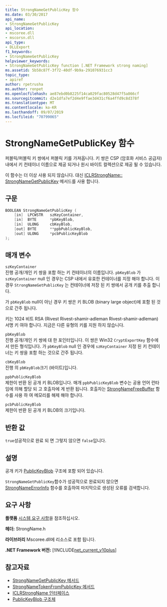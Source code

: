 ```yaml
---
title: StrongNameGetPublicKey 함수
ms.date: 03/30/2017
api_name:
- StrongNameGetPublicKey
api_location:
- mscoree.dll
- mscorsn.dll
api_type:
- DLLExport
f1_keywords:
- StrongNameGetPublicKey
helpviewer_keywords:
- StrongNameGetPublicKey function [.NET Framework strong naming]
ms.assetid: 5b58c87f-3f72-40df-9b9a-291076931cc3
topic_type:
- apiref
author: rpetrusha
ms.author: ronpet
ms.openlocfilehash: ae87ebd0b8225f14ca029fac80528d47f5a866cf
ms.sourcegitcommit: d2e1dfa7ef2d4e9ffae3d431cf6a4ffd9c8d378f
ms.translationtype: MT
ms.contentlocale: ko-KR
ms.lasthandoff: 09/07/2019
ms.locfileid: "70799065"
---
```

# <a name="strongnamegetpublickey-function"></a>StrongNameGetPublicKey 함수
퍼블릭/퍼블릭 키 쌍에서 퍼블릭 키를 가져옵니다. 키 쌍은 CSP (암호화 서비스 공급자) 내에서 키 컨테이너 이름으로 제공 되거나 원시 바이트 컬렉션으로 제공 될 수 있습니다.  
  
 이 함수는 더 이상 사용 되지 않습니다. 대신 [ICLRStrongName:: StrongNameGetPublicKey](../hosting/iclrstrongname-strongnamegetpublickey-method.md) 메서드를 사용 합니다.  
  
## <a name="syntax"></a>구문  
  
```cpp  
BOOLEAN StrongNameGetPublicKey (   
    [in]  LPCWSTR   szKeyContainer,  
    [in]  BYTE      *pbKeyBlob,  
    [in]  ULONG     cbKeyBlob,  
    [out] BYTE      **ppbPublicKeyBlob,  
    [out] ULONG     *pcbPublicKeyBlob  
);  
```  
  
## <a name="parameters"></a>매개 변수  
 `szKeyContainer`  
 진행 공개/개인 키 쌍을 포함 하는 키 컨테이너의 이름입니다. `pbKeyBlob` 가`szKeyContainer` null 인 경우는 CSP 내에서 유효한 컨테이너를 지정 해야 합니다. 이 경우 `StrongNameGetPublicKey` 는 컨테이너에 저장 된 키 쌍에서 공개 키를 추출 합니다.  
  
 가 `pbKeyBlob` null이 아닌 경우 키 쌍은 키 BLOB (binary large object)에 포함 된 것으로 간주 됩니다.  
  
 키는 1024 비트 RSA (Rivest Rivest-shamir-adleman Rivest-shamir-adleman) 서명 키 여야 합니다. 지금은 다른 유형의 키를 지원 하지 않습니다.  
  
 `pbKeyBlob`  
 진행 공개/개인 키 쌍에 대 한 포인터입니다. 이 쌍은 Win32 `CryptExportKey` 함수에서 만든 형식입니다. 가 `pbKeyBlob` null 인 경우에 `szKeyContainer` 지정 된 키 컨테이너는 키 쌍을 포함 하는 것으로 간주 됩니다.  
  
 `cbKeyBlob`  
 진행 의 `pbKeyBlob`크기 (바이트)입니다.  
  
 `ppbPublicKeyBlob`  
 제한이 반환 된 공개 키 BLOB입니다. 매개 `ppbPublicKeyBlob` 변수는 공용 언어 런타임에 의해 할당 되 고 호출자에 게 반환 됩니다. 호출자는 [StrongNameFreeBuffer](strongnamefreebuffer-function.md) 함수를 사용 하 여 메모리를 해제 해야 합니다.  
  
 `pcbPublicKeyBlob`  
 제한이 반환 된 공개 키 BLOB의 크기입니다.  
  
## <a name="return-value"></a>반환 값  
 `true`성공적으로 완료 되 면 그렇지 않으면 `false`입니다.  
  
## <a name="remarks"></a>설명  
 공개 키가 [PublicKeyBlob](publickeyblob-structure.md) 구조에 포함 되어 있습니다.  
  
 `StrongNameGetPublicKey`함수가 성공적으로 완료되지 않으면 [StrongNameErrorInfo](strongnameerrorinfo-function.md) 함수를 호출하여 마지막으로 생성된 오류를 검색합니다.  
  
## <a name="requirements"></a>요구 사항  
 **플랫폼** [시스템 요구 사항](../../get-started/system-requirements.md)을 참조하십시오.  
  
 **헤더:** StrongName.h  
  
 **라이브러리** Mscoree.dll에 리소스로 포함 됩니다.  
  
 **.NET Framework 버전:** [!INCLUDE[net_current_v10plus](../../../../includes/net-current-v10plus-md.md)]  
  
## <a name="see-also"></a>참고자료

- [StrongNameGetPublicKey 메서드](../hosting/iclrstrongname-strongnamegetpublickey-method.md)
- [StrongNameTokenFromPublicKey 메서드](../hosting/iclrstrongname-strongnametokenfrompublickey-method.md)
- [ICLRStrongName 인터페이스](../hosting/iclrstrongname-interface.md)
- [PublicKeyBlob 구조체](publickeyblob-structure.md)
